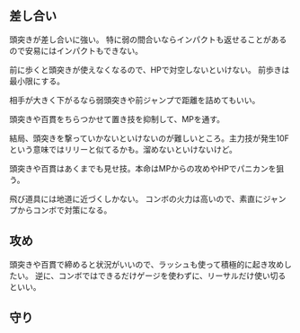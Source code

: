 ## 差し合い

頭突きが差し合いに強い。
特に弱の間合いならインパクトも返せることがあるので安易にはインパクトもできない。

前に歩くと頭突きが使えなくなるので、HPで対空しないといけない。
前歩きは最小限にする。

相手が大きく下がるなら弱頭突きや前ジャンプで距離を詰めてもいい。

頭突きや百貫をちらつかせて置き技を抑制して、MPを通す。

結局、頭突きを撃っていかないといけないのが難しいところ。主力技が発生10Fという意味ではリリーと似てるかも。溜めないといけないけど。

頭突きや百貫はあくまでも見せ技。本命はMPからの攻めやHPでパニカンを狙う。

飛び道具には地道に近づくしかない。
コンボの火力は高いので、素直にジャンプからコンボで対策になる。

## 攻め

頭突きや百貫で締めると状況がいいので、ラッシュも使って積極的に起き攻めしたい。
逆に、コンボではできるだけゲージを使わずに、リーサルだけ使い切るといい。

## 守り
